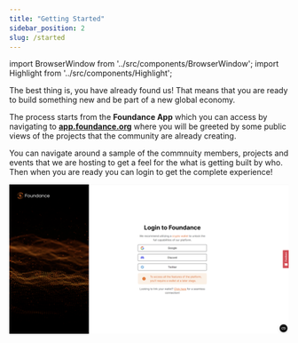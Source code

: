 ```yaml
---
title: "Getting Started"
sidebar_position: 2
slug: /started
---
```


import BrowserWindow from '../src/components/BrowserWindow';
import Highlight from '../src/components/Highlight';

The best thing is, you have already found us! That means that you are ready to build something new and be part of a new global economy.

The process starts from the **Foundance App** which you can access by navigating to **[app.foundance.org](https://app.foundance.org)** where you will be greeted by some public views of the projects that the community are already creating.

You can navigate around a sample of the commnuity members, projects and events that we are hosting to get a feel for the what is getting built by who. Then when you are ready you can login to get the complete experience!

<BrowserWindow url="https://app.foundance.org/authentication">

![Authentication](/img/0-logging-in.png "Authentication")
</BrowserWindow>
